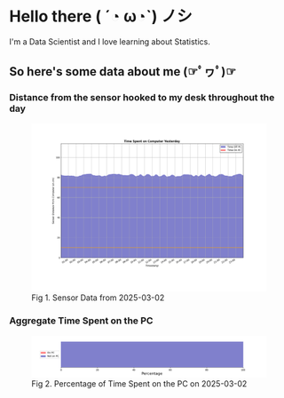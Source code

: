 
# Hello there ( ´◔ ω◔`) ノシ

I'm a Data Scientist and I love learning about Statistics.

## So here's some data about me (☞ﾟヮﾟ)☞


### Distance from the sensor hooked to my desk throughout the day
<figure>
  <picture>
    <source media="(prefers-color-scheme: dark)" srcset="Pi/readme/graphs/lineplot/dark-plot-2025-03-02.png">
    <source media="(prefers-color-scheme: light)" srcset="Pi/readme/graphs/lineplot/light-plot-2025-03-02.png">
    <img alt="Shows a black logo in light color mode and a white one in dark color mode." src="Pi/readme/graphs/lineplot/light-plot-2025-03-02.png">
  </picture>
  <figcaption>Fig 1. Sensor Data from 2025-03-02</figcaption>
</figure>



### Aggregate Time Spent on the PC
<figure>
  <picture>
    <source media="(prefers-color-scheme: dark)" srcset="Pi/readme/graphs/barplot/dark-plot-2025-03-02.png">
    <source media="(prefers-color-scheme: light)" srcset="Pi/readme/graphs/barplot/light-plot-2025-03-02.png">
    <img alt="Shows a black logo in light color mode and a white one in dark color mode." src="Pi/readme/graphs/barplot/light-plot-2025-03-02.png">
  </picture>
  <figcaption>Fig 2. Percentage of Time Spent on the PC on 2025-03-02</figcaption>
</figure>
